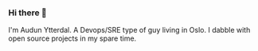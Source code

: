 ### Hi there 👋

I'm Audun Ytterdal. A Devops/SRE type of guy living in Oslo. I dabble with open source projects in my spare time.
